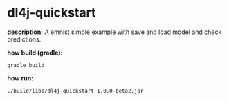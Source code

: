 # dl4j-quickstart
**description:**
A emnist simple example with save and load model and check predictions.

**how build (gradle):**
```
gradle build
```
**how run:**
```
./build/libs/dl4j-quickstart-1.0.0-beta2.jar
```
